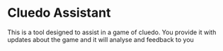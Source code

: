 # Cluedo Assistant

This is a tool designed to assist in a game of cluedo. You provide it with updates about the game and it will analyse and feedback to you
